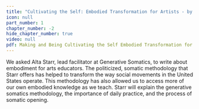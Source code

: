 ```yaml
---
title: "Cultivating the Self: Embodied Transformation for Artists - by Alta Starr"
icon: null
part_number: 1
chapter_number: -2
hide_chapter_number: true
video: null
pdf: Making and Being Cultivating the Self Embodied Transformation for Artists by Alta Starr.pdf
---
```


We asked Alta Starr, lead facilitator at Generative Somatics, to write about embodiment for arts educators. The politicized, somatic methodology that Starr offers has helped to transform the way social movements in the United States operate. This methodology has also allowed us to access more of our own embodied knowledge as we teach. Starr will explain the generative somatics methodology, the importance of daily practice, and the process of somatic opening. 

